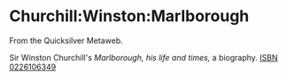 
# Churchill:Winston:Marlborough

From the Quicksilver Metaweb.

Sir Winston Churchill's *Marlborough, his life and times,* a biography. [ISBN 0226106349](/)
